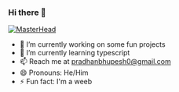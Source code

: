 ### Hi there 👋

[![MasterHead](https://imgur.com/UITqaDU)](https://github.com/bhupeshpradhan)

- 🔭 I’m currently working on some fun projects
- 🌱 I’m currently learning typescript
- 📫 Reach me at pradhanbhupesh0@gmail.com
- 😄 Pronouns: He/Him
- ⚡ Fun fact: I'm a weeb
